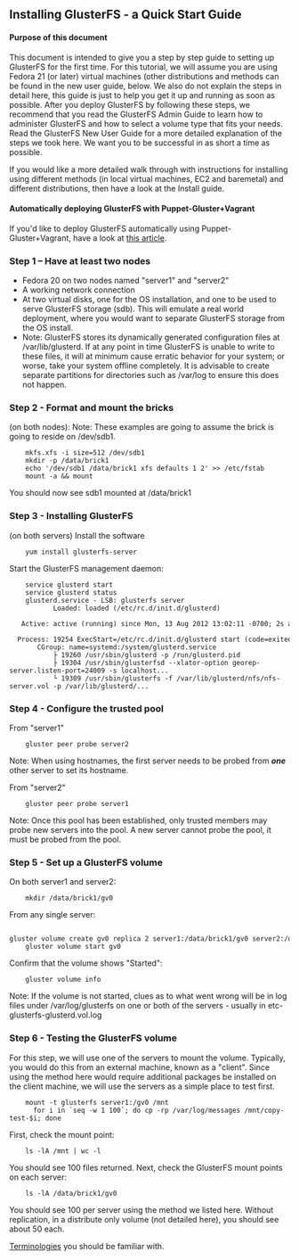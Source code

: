 Installing GlusterFS - a Quick Start Guide
-------

#### Purpose of this document
This document is intended to give you a step by step guide to setting up
GlusterFS for the first time. For this tutorial, we will assume you are
using Fedora 21 (or later) virtual machines (other distributions and methods can be
found in the new user guide, below. We also do not explain the steps in
detail here, this guide is just to help you get it up and running as
soon as possible. After you deploy GlusterFS by following these steps,
we recommend that you read the GlusterFS Admin Guide to learn how to
administer GlusterFS and how to select a volume type that fits your
needs. Read the GlusterFS New User Guide for a more detailed explanation
of the steps we took here. We want you to be successful in as short a
time as possible.

If you would like a more detailed walk through with instructions for
installing using different methods (in local virtual machines, EC2 and
baremetal) and different distributions, then have a look at the Install
guide.

#### Automatically deploying GlusterFS with Puppet-Gluster+Vagrant

If you'd like to deploy GlusterFS automatically using
Puppet-Gluster+Vagrant, have a look at [this
article](https://ttboj.wordpress.com/2014/01/08/automatically-deploying-glusterfs-with-puppet-gluster-vagrant/).

### Step 1 – Have at least two nodes

-   Fedora 20 on two nodes named "server1" and "server2"
-   A working network connection
-   At two virtual disks, one for the OS installation, and one to be
    used to serve GlusterFS storage (sdb). This will emulate a real
    world deployment, where you would want to separate GlusterFS storage
    from the OS install.
-   Note: GlusterFS stores its dynamically generated configuration files
    at /var/lib/glusterd. If at any point in time GlusterFS is unable to
    write to these files, it will at minimum cause erratic behavior for
    your system; or worse, take your system offline completely. It is
    advisable to create separate partitions for directories such as
    /var/log to ensure this does not happen.

### Step 2 - Format and mount the bricks

(on both nodes): Note: These examples are going to assume the brick is
going to reside on /dev/sdb1.

		mkfs.xfs -i size=512 /dev/sdb1
		mkdir -p /data/brick1
		echo '/dev/sdb1 /data/brick1 xfs defaults 1 2' >> /etc/fstab
		mount -a && mount

You should now see sdb1 mounted at /data/brick1

### Step 3 - Installing GlusterFS

(on both servers) Install the software

		yum install glusterfs-server

Start the GlusterFS management daemon:

		service glusterd start
		service glusterd status
		glusterd.service - LSB: glusterfs server
		       Loaded: loaded (/etc/rc.d/init.d/glusterd)
		   Active: active (running) since Mon, 13 Aug 2012 13:02:11 -0700; 2s ago
		  Process: 19254 ExecStart=/etc/rc.d/init.d/glusterd start (code=exited, status=0/SUCCESS)
		   CGroup: name=systemd:/system/glusterd.service
		       ├ 19260 /usr/sbin/glusterd -p /run/glusterd.pid
		       ├ 19304 /usr/sbin/glusterfsd --xlator-option georep-server.listen-port=24009 -s localhost...
		       └ 19309 /usr/sbin/glusterfs -f /var/lib/glusterd/nfs/nfs-server.vol -p /var/lib/glusterd/...

### Step 4 - Configure the trusted pool

From "server1"

		gluster peer probe server2

Note: When using hostnames, the first server needs to be probed from
***one*** other server to set its hostname.

From "server2"

		gluster peer probe server1

Note: Once this pool has been established, only trusted members may
probe new servers into the pool. A new server cannot probe the pool, it
must be probed from the pool.

### Step 5 - Set up a GlusterFS volume

On both server1 and server2:

		mkdir /data/brick1/gv0

From any single server:

		gluster volume create gv0 replica 2 server1:/data/brick1/gv0 server2:/data/brick1/gv0
		gluster volume start gv0

Confirm that the volume shows "Started":

		gluster volume info

Note: If the volume is not started, clues as to what went wrong will be
in log files under /var/log/glusterfs on one or both of the servers -
usually in etc-glusterfs-glusterd.vol.log

### Step 6 - Testing the GlusterFS volume

For this step, we will use one of the servers to mount the volume.
Typically, you would do this from an external machine, known as a
"client". Since using the method here would require additional packages
be installed on the client machine, we will use the servers as a simple
place to test first.

		mount -t glusterfs server1:/gv0 /mnt
		  for i in `seq -w 1 100`; do cp -rp /var/log/messages /mnt/copy-test-$i; done

First, check the mount point:

		ls -lA /mnt | wc -l

You should see 100 files returned. Next, check the GlusterFS mount
points on each server:

		ls -lA /data/brick1/gv0

You should see 100 per server using the method we listed here. Without
replication, in a distribute only volume (not detailed here), you should
see about 50 each.

[Terminologies](./Terminologies.md) you should be familiar with.

